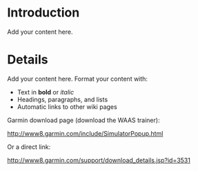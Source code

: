 # Introduction #

Add your content here.


# Details #

Add your content here.  Format your content with:
  * Text in **bold** or _italic_
  * Headings, paragraphs, and lists
  * Automatic links to other wiki pages

Garmin download page (download the WAAS trainer):

http://www8.garmin.com/include/SimulatorPopup.html

Or a direct link:

http://www8.garmin.com/support/download_details.jsp?id=3531